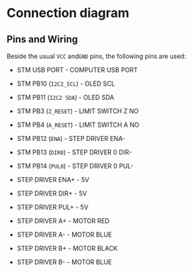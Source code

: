 # Connection diagram

## Pins and Wiring

Beside the usual `VCC` and`GND` pins, the following pins are used:

- STM USB PORT - COMPUTER USB PORT

- STM PB10 (`I2C2_SCL`) - OLED SCL
- STM PB11 (`I2C2 SDA`) - OLED SDA
- STM PB3  (`Z_RESET`) - LIMIT SWITCH Z NO
- STM PB4  (`A_RESET`) - LIMIT SWITCH A NO
- STM PB12 (`ENA`) - STEP DRIVER ENA-
- STM PB13 (`DIR0`) - STEP DRIVER 0 DIR-
- STM PB14 (`PUL0`) - STEP DRIVER 0 PUL-

- STEP DRIVER ENA+ - 5V
- STEP DRIVER DIR+ - 5V
- STEP DRIVER PUL+ - 5V
- STEP DRIVER A+ - MOTOR RED
- STEP DRIVER A- - MOTOR BLUE
- STEP DRIVER B+ - MOTOR BLACK
- STEP DRIVER B- - MOTOR BLUE
